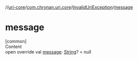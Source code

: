 //[uri-core](../../../index.md)/[com.chrynan.uri.core](../index.md)/[InvalidUriException](index.md)/[message](message.md)



# message  
[common]  
Content  
open override val [message](message.md): [String](https://kotlinlang.org/api/latest/jvm/stdlib/kotlin/-string/index.html)? = null  



